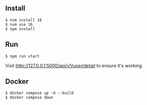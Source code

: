## Install

`$ nvm install 16`  
`$ nvm use 16`  
`$ npm install`

## Run

`$ npm run start`

Visit http://127.0.0.1:5000/api/v1/user/detail to ensure it's working

## Docker

`$ docker compose up -d --build`  
`$ docker compose down`

